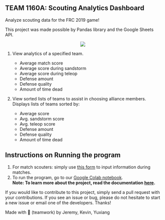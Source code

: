 ## TEAM 1160A: Scouting Analytics Dashboard

Analyze scouting data for the FRC 2019 game!

This project was made possible by Pandas library and the Google Sheets API.
<div align = "center">
  <img src="https://www.titaniumrobotics.com/wp-content/uploads/2019/12/Bird-Text.jpg">
</div>

1. View analytics of a specified team.
      - Average match score
      - Average score during sandstorm
      - Average score during teleop
      - Defense amount
      - Defense quality
      - Amount of time dead

2. View sorted lists of teams to assist in choosing alliance members.
      Displays lists of teams sorted by:
      - Average score
      - Avg. sandstorm score
      - Avg. teleop score
      - Defense amount
      - Defense quality
      - Amount of time dead

## Instructions on Running the program

1) For match scouters: simply use [this form](https://www.titaniumrobotics.com/scouting/) to input information during matches. <br />
2) To run the program, go to our [Google Colab notebook](https://colab.research.google.com/drive/18KuH5rOvSPtPjntUQaIzLJ1l8qGUKmII?usp=sharing). <br />
**Note: To learn more about the project, read the documentation [here](https://github.com/joonyoo181/FRC-Scouting-Bot/files/9996483/Team.1160A.Documentation.w_.Sheets.API.pdf).**

If you would like to contribute to this project, simply send a pull request with your contributions. If you see an issue or bug, please do not hesitate to start a new issue or email one of the developers. Thanks!

Made with 🤝 (teamwork) by Jeremy, Kevin, Yuxiang
